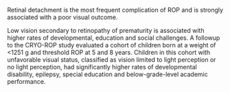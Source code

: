 Retinal detachment is the most frequent complication of ROP and is strongly associated with a poor visual outcome.

Low vision secondary to retinopathy of prematurity is associated with higher rates of developmental, education and social challenges. A followup to the CRYO-ROP study evaluated a cohort of children born at a weight of <1251 g and threshold ROP at 5 and 8 years. Children in this cohort with unfavorable visual status, classified as vision limited to light perception or no light perception, had significantly higher rates of developmental disability, epilepsy, special education and below-grade-level academic performance.